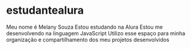 # estudantealura
Meu nome é Melany Souza
Estou estudando na Alura
Estou me desenvolvendo na linguagem JavaScript
Utilizo esse espaço para minha organização e compartilhamento dos meu projetos desenvolvidos
